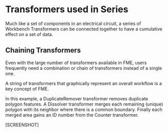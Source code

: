 # Transformers used in Series #
Much like a set of components in an electrical circuit, a series of Workbench Transformers can be connected together to have a cumulative effect on a set of data.

 
## Chaining Transformers ##
Even with the large number of transformers available in FME, users frequently need a combination or chain of transformers instead of a single one.

A string of transformers that graphically represent an overall workflow is a key concept of FME.

In this example, a DuplicateRemover transformer removes duplicate polygon features. A Dissolver transformer merges each remaining (unique) polygon with its neighbor where there is a common boundary. Finally each merged area gains an ID number from the Counter transformer.

[SCREENSHOT]